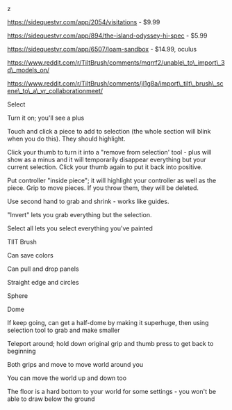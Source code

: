 z

https://sidequestvr.com/app/2054/visitations - $9.99

https://sidequestvr.com/app/894/the-island-odyssey-hi-spec - $5.99

https://sidequestvr.com/app/6507/loam-sandbox - $14.99, oculus

https://www.reddit.com/r/TiltBrush/comments/mqrrf2/unable\_to\_import\_3d\_models_on/

https://www.reddit.com/r/TiltBrush/comments/jl1g8a/import\_tilt\_brush\_scene\_to\_a\_vr_collaborationmeet/

Select

Turn it on; you'll see a plus

Touch and click a piece to add to selection (the whole section will blink when you do this). They should highlight.

Click your thumb to turn it into a "remove from selection' tool - plus will show as a minus and it will temporarily disappear everything but your current selection. Click your thumb again to put it back into positive.

Put controller "inside piece"; it will highlight your controller as well as the piece. Grip to move pieces. If you throw them, they will be deleted.

Use second hand to grab and shrink - works like guides.

"Invert" lets you grab everything but the selection.

Select all lets you select everything you've painted

TIlT Brush

Can save colors

Can pull and drop panels

Straight edge and circles

Sphere

Dome

If keep going, can get a half-dome by making it superhuge, then using selection tool to grab and make smaller

Teleport around; hold down original grip and thumb press to get back to beginning

Both grips and move to move world around you

You can move the world up and down too

The floor is a hard bottom to your world for some settings - you won't be able to draw below the ground